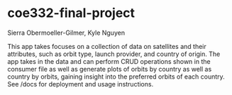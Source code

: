# coe332-final-project
Sierra Obermoeller-Gilmer, Kyle Nguyen

This app takes focuses on a collection of data on satellites and their attributes, such as orbit type, launch provider, and country of origin. The app takes in the data and can perform CRUD operations shown in the consumer file as well as generate plots of orbits by country as well as country by orbits, gaining insight into the preferred orbits of each country. See /docs for deployment and usage instructions.
